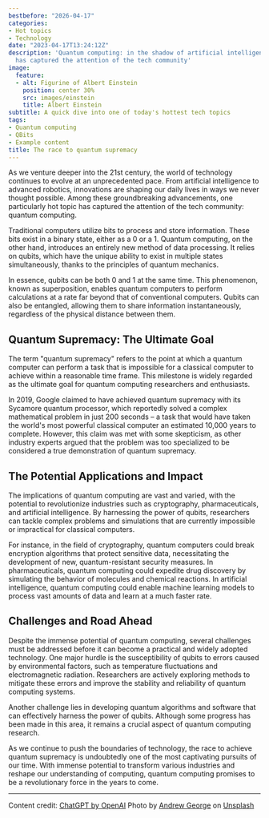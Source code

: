 ```yaml
---
bestbefore: "2026-04-17"
categories:
- Hot topics
- Technology
date: "2023-04-17T13:24:12Z"
description: 'Quantum computing: in the shadow of artificial intelligence, this topic
  has captured the attention of the tech community'
image:
  feature:
  - alt: Figurine of Albert Einstein
    position: center 30%
    src: images/einstein
    title: Albert Einstein
subtitle: A quick dive into one of today's hottest tech topics
tags:
- Quantum computing
- QBits
- Example content
title: The race to quantum supremacy
---
```


As we venture deeper into the 21st century, the world of technology continues to evolve at an unprecedented pace. From artificial intelligence to advanced robotics, innovations are shaping our daily lives in ways we never thought possible. Among these groundbreaking advancements, one particularly hot topic has captured the attention of the tech community: quantum computing.

Traditional computers utilize bits to process and store information. These bits exist in a binary state, either as a 0 or a 1. Quantum computing, on the other hand, introduces an entirely new method of data processing. It relies on qubits, which have the unique ability to exist in multiple states simultaneously, thanks to the principles of quantum mechanics.

In essence, qubits can be both 0 and 1 at the same time. This phenomenon, known as superposition, enables quantum computers to perform calculations at a rate far beyond that of conventional computers. Qubits can also be entangled, allowing them to share information instantaneously, regardless of the physical distance between them.

## Quantum Supremacy: The Ultimate Goal

The term "quantum supremacy" refers to the point at which a quantum computer can perform a task that is impossible for a classical computer to achieve within a reasonable time frame. This milestone is widely regarded as the ultimate goal for quantum computing researchers and enthusiasts.

In 2019, Google claimed to have achieved quantum supremacy with its Sycamore quantum processor, which reportedly solved a complex mathematical problem in just 200 seconds – a task that would have taken the world's most powerful classical computer an estimated 10,000 years to complete. However, this claim was met with some skepticism, as other industry experts argued that the problem was too specialized to be considered a true demonstration of quantum supremacy.

## The Potential Applications and Impact

The implications of quantum computing are vast and varied, with the potential to revolutionize industries such as cryptography, pharmaceuticals, and artificial intelligence. By harnessing the power of qubits, researchers can tackle complex problems and simulations that are currently impossible or impractical for classical computers.

For instance, in the field of cryptography, quantum computers could break encryption algorithms that protect sensitive data, necessitating the development of new, quantum-resistant security measures. In pharmaceuticals, quantum computing could expedite drug discovery by simulating the behavior of molecules and chemical reactions. In artificial intelligence, quantum computing could enable machine learning models to process vast amounts of data and learn at a much faster rate.

## Challenges and Road Ahead

Despite the immense potential of quantum computing, several challenges must be addressed before it can become a practical and widely adopted technology. One major hurdle is the susceptibility of qubits to errors caused by environmental factors, such as temperature fluctuations and electromagnetic radiation. Researchers are actively exploring methods to mitigate these errors and improve the stability and reliability of quantum computing systems.

Another challenge lies in developing quantum algorithms and software that can effectively harness the power of qubits. Although some progress has been made in this area, it remains a crucial aspect of quantum computing research.

As we continue to push the boundaries of technology, the race to achieve quantum supremacy is undoubtedly one of the most captivating pursuits of our time. With immense potential to transform various industries and reshape our understanding of computing, quantum computing promises to be a revolutionary force in the years to come.

------

Content credit: [ChatGPT by OpenAI](https://chat.openai.com/?model=gpt-4)
Photo by <a href="https://unsplash.com/@andrewjoegeorge?utm_source=unsplash&utm_medium=referral&utm_content=creditCopyText">Andrew George</a> on <a href="https://unsplash.com/photos/g-fm27_BRyQ?utm_source=unsplash&utm_medium=referral&utm_content=creditCopyText">Unsplash</a>

